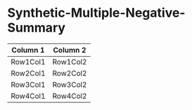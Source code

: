# Synthetic-Multiple-Negative-Summary
| Column 1 | Column 2 |
|----------|----------|
| Row1Col1 | Row1Col2 |
| Row2Col1 | Row2Col2 |
| Row3Col1 | Row3Col2 |
| Row4Col1 | Row4Col2 |
